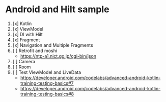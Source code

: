 # Android and Hilt sample

1. [x] Kotlin
2. [x] ViewModel
3. [x] DI with Hilt
4. [x] Fragment
5. [x] Navigation and Multiple Fragments
6. [ ] Retrofit and moshi
    - https://ntp-a1.nict.go.jp/cgi-bin/json
7. [ ] Camera
8. [ ] Room
9. [ ] Test ViewModel and LiveData
    - https://developer.android.com/codelabs/advanced-android-kotlin-training-testing-basics#7
    - https://developer.android.com/codelabs/advanced-android-kotlin-training-testing-basics#8
